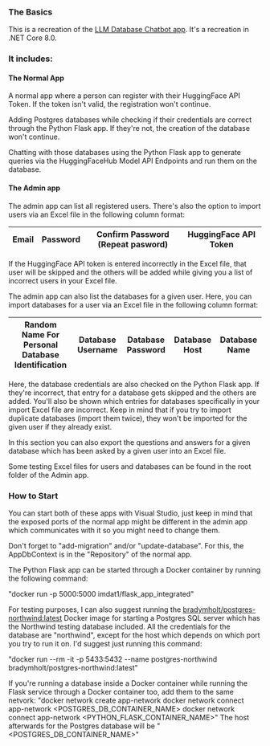 ### The Basics
This is a recreation of the [LLM Database Chatbot app](https://github.com/imdat1/LLM-Database-Chatbot-WebProgramming-Project). It's a recreation in .NET Core 8.0.

### It includes:
#### The Normal App
A normal app where a person can register with their HuggingFace API Token. If the token isn't valid, the registration won't continue. 

Adding Postgres databases while checking if their credentials are correct through the Python Flask app. If they're not, the creation of the database won't continue.

Chatting with those databases using the Python Flask app to generate queries via the HuggingFaceHub Model API Endpoints and run them on the database.

#### The Admin app
The admin app can list all registered users. There's also the option to import users via an Excel file in the following column format:

<table>
    <thead>
        <th>Email</th>
        <th>Password</th>
        <th>Confirm Password (Repeat pasword)</th>
        <th>HuggingFace API Token</th>
    </thead>
</table>

If the HuggingFace API token is entered incorrectly in the Excel file, that user will be skipped and the others will be added while giving you a list of incorrect users in your Excel file.

The admin app can also list the databases for a given user. Here, you can import databases for a user via an Excel file in the following column format:

<table>
    <thead>
        <th>Random Name For Personal Database Identification</th>
        <th>Database Username</th>
        <th>Database Password</th>
        <th>Database Host</th>
        <th>Database Name</th>
    </thead>
</table>

Here, the database credentials are also checked on the Python Flask app. If they're incorrect, that entry for a database gets skipped and the others are added. You'll also be shown which entries for databases specifically in your import Excel file are incorrect. Keep in mind that if you try to import duplicate databases (import them twice), they won't be imported for the given user if they already exist.

In this section you can also export the questions and answers for a given database which has been asked by a given user into an Excel file. 

Some testing Excel files for users and databases can be found in the root folder of the Admin app. 

### How to Start
You can start both of these apps with Visual Studio, just keep in mind that the exposed ports of the normal app might be different in the admin app which communicates with it so you might need to change them.

Don't forget to "add-migration" and/or "update-database". For this, the AppDbContext is in the "Repository" of the normal app.

The Python Flask app can be started through a Docker container by running the following command:

"docker run -p 5000:5000 imdat1/flask_app_integrated"

For testing purposes, I can also suggest running the [bradymholt/postgres-northwind:latest](https://github.com/bradymholt/docker-postgresql-northwind) Docker image for starting a Postgres SQL server which has the Northwind testing database included. All the credentials for the database are "northwind", except for the host which depends on which port you try to run it on. I'd suggest just running this command:

"docker run --rm -it -p 5433:5432 --name postgres-northwind bradymholt/postgres-northwind:latest"

If you're running a database inside a Docker container while running the Flask service through a Docker container too, add them to the same netvork:
"docker network create app-network
docker network connect app-network <POSTGRES_DB_CONTAINER_NAME>
docker network connect app-network <PYTHON_FLASK_CONTAINER_NAME>"
The host afterwards for the Postgres database will be "<POSTGRES_DB_CONTAINER_NAME>"

